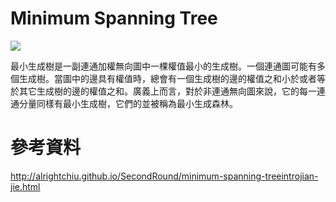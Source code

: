 # Minimum Spanning Tree

![](https://miro.medium.com/max/1924/1*rwlZ04HuHsyHycV1KwRqAw.png)

最小生成樹是一副連通加權無向圖中一棵權值最小的生成樹。一個連通圖可能有多個生成樹。當圖中的邊具有權值時，總會有一個生成樹的邊的權值之和小於或者等於其它生成樹的邊的權值之和。廣義上而言，對於非連通無向圖來說，它的每一連通分量同樣有最小生成樹，它們的並被稱為最小生成森林。

# 參考資料

http://alrightchiu.github.io/SecondRound/minimum-spanning-treeintrojian-jie.html

